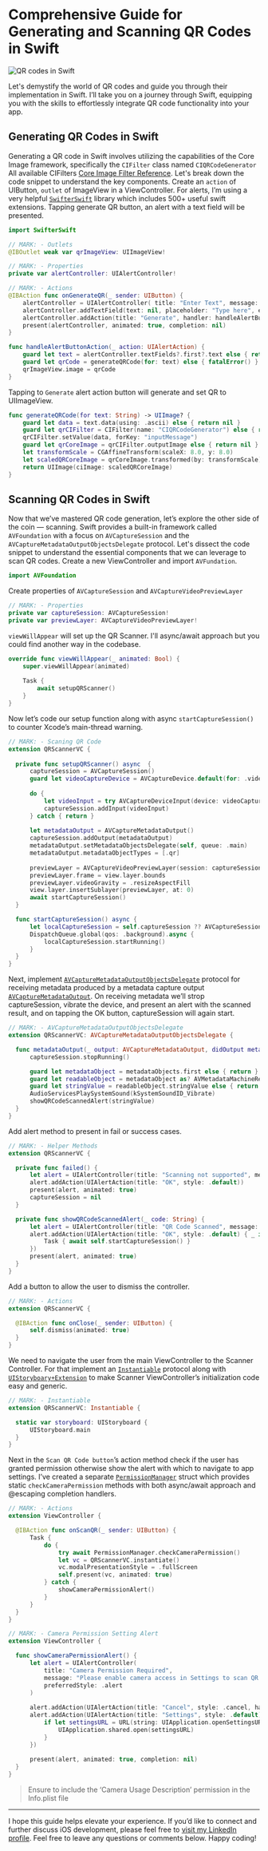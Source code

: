 # Comprehensive Guide for Generating and Scanning QR Codes in Swift

![QR codes in Swift](https://github.com/masadchattha/QRCodeHelper/assets/38839059/f8e734d9-a71d-465b-bcdc-2d35d535fa31)

Let's demystify the world of QR codes and guide you through their implementation in Swift. I’ll take you on a journey through Swift, equipping you with the skills to effortlessly integrate QR code functionality into your app.

## Generating QR Codes in Swift
Generating a QR code in Swift involves utilizing the capabilities of the Core Image framework, specifically the `CIFilter` class named `CIQRCodeGenerator` All available CIFilters [Core Image Filter Reference](https://developer.apple.com/library/archive/documentation/GraphicsImaging/Reference/CoreImageFilterReference/index.html). Let's break down the code snippet to understand the key components.
Create an `action` of UIButton, `outlet` of ImageView in a ViewController. For alerts, I’m using a very helpful [`SwifterSwift`](https://github.com/SwifterSwift/SwifterSwift) library which includes 500+ useful swift extensions. Tapping generate QR button, an alert with a text field will be presented.

```swift
import SwifterSwift

// MARK: - Outlets
@IBOutlet weak var qrImageView: UIImageView!

// MARK: - Properties
private var alertController: UIAlertController!

// MARK: - Actions
@IBAction func onGenerateQR(_ sender: UIButton) {
    alertController = UIAlertController( title: "Enter Text", message: "Please enter some text to save in QR Code", preferredStyle: .alert)
    alertController.addTextField(text: nil, placeholder: "Type here", editingChangedTarget: nil, editingChangedSelector: nil)
    alertController.addAction(title: "Generate", handler: handleAlertButtonAction)
    present(alertController, animated: true, completion: nil)
}

func handleAlertButtonAction(_ action: UIAlertAction) {
    guard let text = alertController.textFields?.first?.text else { return }
    guard let qrCode = generateQRCode(for: text) else { fatalError() }
    qrImageView.image = qrCode
}
```
Tapping to `Generate` alert action button will generate and set QR to UIImageView.

```swift
func generateQRCode(for text: String) -> UIImage? {
    guard let data = text.data(using: .ascii) else { return nil }
    guard let qrCIFilter = CIFilter(name: "CIQRCodeGenerator") else { return nil }
    qrCIFilter.setValue(data, forKey: "inputMessage")
    guard let qrCoreImage = qrCIFilter.outputImage else { return nil }
    let transformScale = CGAffineTransform(scaleX: 8.0, y: 8.0)
    let scaledQRCoreImage = qrCoreImage.transformed(by: transformScale)
    return UIImage(ciImage: scaledQRCoreImage)
}
```

## Scanning QR Codes in Swift
Now that we’ve mastered QR code generation, let’s explore the other side of the coin — scanning. Swift provides a built-in framework called `AVFoundation` with a focus on `AVCaptureSession` and the `AVCaptureMetadataOutputObjectsDelegate` protocol. Let's dissect the code snippet to understand the essential components that we can leverage to scan QR codes.
Create a new ViewController and import `AVFundation`.

```swift
import AVFoundation
```
Create properties of `AVCaptureSession` and `AVCaptureVideoPreviewLayer`
```swift
// MARK: - Properties
private var captureSession: AVCaptureSession!
private var previewLayer: AVCaptureVideoPreviewLayer!
```

`viewWillAppear` will set up the QR Scanner. I'll async/await approach but you could find another way in the codebase.
```swift
override func viewWillAppear(_ animated: Bool) {
    super.viewWillAppear(animated)
    
    Task {
        await setupQRScanner()
    }
}
```

Now let’s code our setup function along with async `startCaptureSession()` to counter Xcode’s main-thread warning.
``` swift
// MARK: - Scaning QR Code
extension QRScannerVC {
    
  private func setupQRScanner() async  {
      captureSession = AVCaptureSession()
      guard let videoCaptureDevice = AVCaptureDevice.default(for: .video) else { return }
      
      do {
          let videoInput = try AVCaptureDeviceInput(device: videoCaptureDevice)
          captureSession.addInput(videoInput)
      } catch { return }
      
      let metadataOutput = AVCaptureMetadataOutput()
      captureSession.addOutput(metadataOutput)
      metadataOutput.setMetadataObjectsDelegate(self, queue: .main)
      metadataOutput.metadataObjectTypes = [.qr]
      
      previewLayer = AVCaptureVideoPreviewLayer(session: captureSession)
      previewLayer.frame = view.layer.bounds
      previewLayer.videoGravity = .resizeAspectFill
      view.layer.insertSublayer(previewLayer, at: 0)
      await startCaptureSession()
  }

  func startCaptureSession() async {
      let localCaptureSession = self.captureSession ?? AVCaptureSession()
      DispatchQueue.global(qos: .background).async {
          localCaptureSession.startRunning()
      }
  }
}
```

Next, implement [`AVCaptureMetadataOutputObjectsDelegate`](https://developer.apple.com/documentation/avfoundation/avcapturemetadataoutputobjectsdelegate) protocol for receiving metadata produced by a metadata capture output [`AVCaptureMetadataOutput`](https://developer.apple.com/documentation/avfoundation/avcapturemetadataoutput). On receiving metadata we’ll strop captureSession, vibrate the device, and present an alert with the scanned result, and on tapping the OK button, captureSession will again start.
```swift
// MARK: - AVCaptureMetadataOutputObjectsDelegate
extension QRScannerVC: AVCaptureMetadataOutputObjectsDelegate {

  func metadataOutput(_ output: AVCaptureMetadataOutput, didOutput metadataObjects: [AVMetadataObject], from connection: AVCaptureConnection) {
      captureSession.stopRunning()

      guard let metadataObject = metadataObjects.first else { return }
      guard let readableObject = metadataObject as? AVMetadataMachineReadableCodeObject else { return }
      guard let stringValue = readableObject.stringValue else { return }
      AudioServicesPlaySystemSound(kSystemSoundID_Vibrate)
      showQRCodeScannedAlert(stringValue)
  }
}
```
Add alert method to present in fail or success cases.
```swift
// MARK: - Helper Methods
extension QRScannerVC {

  private func failed() {
      let alert = UIAlertController(title: "Scanning not supported", message: "Your device does not support scanning a code from an item. Please use a device with a camera.", preferredStyle: .alert)
      alert.addAction(UIAlertAction(title: "OK", style: .default))
      present(alert, animated: true)
      captureSession = nil
  }

  private func showQRCodeScannedAlert(_ code: String) {
      let alert = UIAlertController(title: "QR Code Scanned", message: code, preferredStyle: .alert)
      alert.addAction(UIAlertAction(title: "OK", style: .default) { _ in
          Task { await self.startCaptureSession() }
      })
      present(alert, animated: true)
  }
}
```
Add a button to allow the user to dismiss the controller.
```swift
// MARK: - Actions
extension QRScannerVC {

  @IBAction func onClose(_ sender: UIButton) {
      self.dismiss(animated: true)
  }
}
```
We need to navigate the user from the main ViewController to the Scanner Controller. For that implement an [`Instantiable`](https://github.com/masadchattha/QRCodeHelper/blob/main/QRCodeHelper/Utilities/Instantiable.swift) protocol along with [`UIStoryboary+Extension`](https://github.com/masadchattha/QRCodeHelper/blob/main/QRCodeHelper/Extensinos/UIStoryboard%2BExtension.swift) to make Scanner ViewController’s initialization code easy and generic.
```swift
// MARK: - Instantiable
extension QRScannerVC: Instantiable {

  static var storyboard: UIStoryboard {
      UIStoryboard.main
  }
}
```
Next in the `Scan QR Code button`’s action method check if the user has granted permission otherwise show the alert with which to navigate to app settings. I’ve created a separate [`PermissionManager`](https://github.com/masadchattha/QRCodeHelper/blob/main/QRCodeHelper/Utilities/PermissionManager.swift) struct which provides static `checkCameraPermission` methods with both async/await approach and @escaping completion handlers.
```swift
// MARK: - Actions
extension ViewController {

  @IBAction func onScanQR(_ sender: UIButton) {
      Task {
          do {
              try await PermissionManager.checkCameraPermission()
              let vc = QRScannerVC.instantiate()
              vc.modalPresentationStyle = .fullScreen
              self.present(vc, animated: true)
          } catch {
              showCameraPermissionAlert()
          }
      }
  }
}

// MARK: - Camera Permission Setting Alert
extension ViewController {

  func showCameraPermissionAlert() {
      let alert = UIAlertController(
          title: "Camera Permission Required",
          message: "Please enable camera access in Settings to scan QR codes.",
          preferredStyle: .alert
      )
      
      alert.addAction(UIAlertAction(title: "Cancel", style: .cancel, handler: nil))
      alert.addAction(UIAlertAction(title: "Settings", style: .default) { _ in
          if let settingsURL = URL(string: UIApplication.openSettingsURLString) {
              UIApplication.shared.open(settingsURL)
          }
      })
      
      present(alert, animated: true, completion: nil)
  }
}
```

> Ensure to include the ‘Camera Usage Description’ permission in the Info.plist file

---
I hope this guide helps elevate your experience. If you’d like to connect and further discuss iOS development, please feel free to [visit my LinkedIn profile](https://www.linkedin.com/in/masadchattha/).
Feel free to leave any questions or comments below.
Happy coding!


